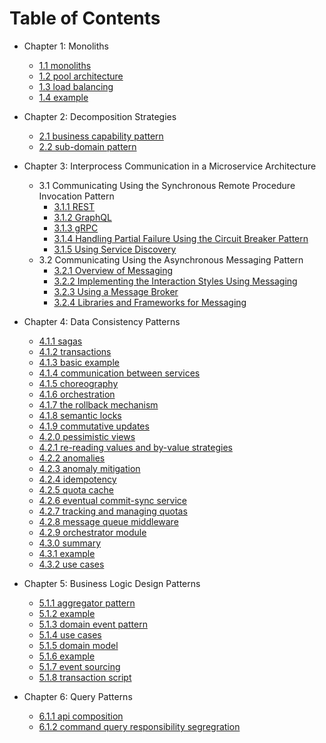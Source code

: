 # Table of Contents

- Chapter 1: Monoliths

  - [1.1 monoliths](https://github.com/xtraVanilla/ivyleaguecompsci/blob/main/CSCI_E97/1.1.md)
  - [1.2 pool architecture](https://github.com/xtraVanilla/ivyleaguecompsci/blob/main/CSCI_E97/1.2.md)
  - [1.3 load balancing](https://github.com/xtraVanilla/ivyleaguecompsci/blob/main/CSCI_E97/1.3.md)
  - [1.4 example](https://github.com/xtraVanilla/ivyleaguecompsci/blob/main/CSCI_E97/1.4.md)

- Chapter 2: Decomposition Strategies

  - [2.1 business capability pattern](https://github.com/xtraVanilla/ivyleaguecompsci/blob/main/CSCI_E97/2.1.md)
  - [2.2 sub-domain pattern](https://github.com/xtraVanilla/ivyleaguecompsci/blob/main/CSCI_E97/2.2.md)

- Chapter 3: Interprocess Communication in a Microservice Architecture

  - 3.1 Communicating Using the Synchronous Remote Procedure Invocation Pattern
    - [3.1.1 REST](https://github.com/xtraVanilla/ivyleaguecompsci/blob/main/CSCI_E97/3.1.1.md)
    - [3.1.2 GraphQL](https://github.com/xtraVanilla/ivyleaguecompsci/blob/main/CSCI_E97/3.1.2.md)
    - [3.1.3 gRPC](https://github.com/xtraVanilla/ivyleaguecompsci/blob/main/CSCI_E97/3.1.3.md)
    - [3.1.4 Handling Partial Failure Using the Circuit Breaker Pattern](https://github.com/xtraVanilla/ivyleaguecompsci/blob/main/CSCI_E97/3.1.4.md)
    - [3.1.5 Using Service Discovery](https://github.com/xtraVanilla/ivyleaguecompsci/blob/main/CSCI_E97/3.1.5.md)
  - 3.2 Communicating Using the Asynchronous Messaging Pattern
    - [3.2.1 Overview of Messaging](https://github.com/xtraVanilla/ivyleaguecompsci/blob/main/CSCI_E97/3.2.1.md)
    - [3.2.2 Implementing the Interaction Styles Using Messaging](https://github.com/xtraVanilla/ivyleaguecompsci/blob/main/CSCI_E97/3.2.2.md)
    - [3.2.3 Using a Message Broker](https://github.com/xtraVanilla/ivyleaguecompsci/blob/main/CSCI_E97/3.2.3.md)
    - [3.2.4 Libraries and Frameworks for Messaging](https://github.com/xtraVanilla/ivyleaguecompsci/blob/main/CSCI_E97/3.2.4.md)

- Chapter 4: Data Consistency Patterns

  - [4.1.1 sagas](https://github.com/xtraVanilla/ivyleaguecompsci/blob/main/CSCI_E97/4.1.1.md)
  - [4.1.2 transactions](https://github.com/xtraVanilla/ivyleaguecompsci/blob/main/CSCI_E97/4.1.2.md)
  - [4.1.3 basic example](https://github.com/xtraVanilla/ivyleaguecompsci/blob/main/CSCI_E97/4.1.3.md)
  - [4.1.4 communication between services](https://github.com/xtraVanilla/ivyleaguecompsci/blob/main/CSCI_E97/4.1.4.md)
  - [4.1.5 choreography](https://github.com/xtraVanilla/ivyleaguecompsci/blob/main/CSCI_E97/4.1.5.md)
  - [4.1.6 orchestration](https://github.com/xtraVanilla/ivyleaguecompsci/blob/main/CSCI_E97/4.1.6.md)
  - [4.1.7 the rollback mechanism](https://github.com/xtraVanilla/ivyleaguecompsci/blob/main/CSCI_E97/4.1.7.md)
  - [4.1.8 semantic locks](https://github.com/xtraVanilla/ivyleaguecompsci/blob/main/CSCI_E97/4.1.8.md)
  - [4.1.9 commutative updates](https://github.com/xtraVanilla/ivyleaguecompsci/blob/main/CSCI_E97/4.1.9.md)
  - [4.2.0 pessimistic views](https://github.com/xtraVanilla/ivyleaguecompsci/blob/main/CSCI_E97/4.2.0.md)
  - [4.2.1 re-reading values and by-value strategies](https://github.com/xtraVanilla/ivyleaguecompsci/blob/main/CSCI_E97/4.2.1.md)
  - [4.2.2 anomalies](https://github.com/xtraVanilla/ivyleaguecompsci/blob/main/CSCI_E97/4.2.2.md)
  - [4.2.3 anomaly mitigation](https://github.com/xtraVanilla/ivyleaguecompsci/blob/main/CSCI_E97/4.2.3.md)
  - [4.2.4 idempotency](https://github.com/xtraVanilla/ivyleaguecompsci/blob/main/CSCI_E97/4.2.4.md)
  - [4.2.5 quota cache](https://github.com/xtraVanilla/ivyleaguecompsci/blob/main/CSCI_E97/4.2.5.md)
  - [4.2.6 eventual commit-sync service](https://github.com/xtraVanilla/ivyleaguecompsci/blob/main/CSCI_E97/4.2.6.md)
  - [4.2.7 tracking and managing quotas](https://github.com/xtraVanilla/ivyleaguecompsci/blob/main/CSCI_E97/4.2.7.md)
  - [4.2.8 message queue middleware](https://github.com/xtraVanilla/ivyleaguecompsci/blob/main/CSCI_E97/4.2.8.md)
  - [4.2.9 orchestrator module](https://github.com/xtraVanilla/ivyleaguecompsci/blob/main/CSCI_E97/4.2.9.md)
  - [4.3.0 summary](https://github.com/xtraVanilla/ivyleaguecompsci/blob/main/CSCI_E97/4.3.0.md)
  - [4.3.1 example](https://github.com/xtraVanilla/ivyleaguecompsci/blob/main/CSCI_E97/4.3.1.md)
  - [4.3.2 use cases](https://github.com/xtraVanilla/ivyleaguecompsci/blob/main/CSCI_E97/4.3.2.md)

- Chapter 5: Business Logic Design Patterns

  - [5.1.1 aggregator pattern](https://github.com/xtraVanilla/ivyleaguecompsci/blob/main/CSCI_E97/5.1.1.md)
  - [5.1.2 example](https://github.com/xtraVanilla/ivyleaguecompsci/blob/main/CSCI_E97/5.1.2.md)
  - [5.1.3 domain event pattern](https://github.com/xtraVanilla/ivyleaguecompsci/blob/main/CSCI_E97/5.1.3.md)
  - [5.1.4 use cases](https://github.com/xtraVanilla/ivyleaguecompsci/blob/main/CSCI_E97/5.1.4.md)
  - [5.1.5 domain model](https://github.com/xtraVanilla/ivyleaguecompsci/blob/main/CSCI_E97/5.1.5.md)
  - [5.1.6 example](https://github.com/xtraVanilla/ivyleaguecompsci/blob/main/CSCI_E97/5.1.6.md)
  - [5.1.7 event sourcing](https://github.com/xtraVanilla/ivyleaguecompsci/blob/main/CSCI_E97/5.1.7.md)
  - [5.1.8 transaction script](https://github.com/xtraVanilla/ivyleaguecompsci/blob/main/CSCI_E97/5.1.8.md)

- Chapter 6: Query Patterns
  - [6.1.1 api composition](https://github.com/xtraVanilla/ivyleaguecompsci/blob/main/CSCI_E97/6.1.1.md)
  - [6.1.2 command query responsibility segregration](https://github.com/xtraVanilla/ivyleaguecompsci/blob/main/CSCI_E97/6.1.2.md)

